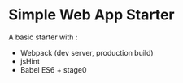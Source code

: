 # Simple Web App Starter 

A basic starter with :

- Webpack (dev server, production build)
- jsHint
- Babel ES6 + stage0